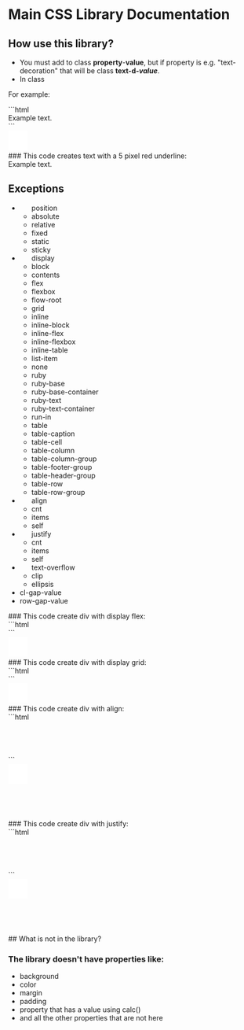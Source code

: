 # Main CSS Library Documentation

## How use this library?

- You must add to class **property**-**value**, but if property is e.g. "text-decoration" that will be class **text-d-_value_**.
- In class

For example:

<div class="html-code">
```html
<div class="text-d-underline text-d-red text-d-2px">Example text.</div>
```
<div class="copy grid-cl-3-4">
    <img src="./copy.svg" alt="copy icon">
</div>
</div>
### This code creates text with a 5 pixel red underline:
<div class="example" translate="no">
    <div class="text-d-underline text-d-red text-d-2px">Example text.</div>
</div>

## Exceptions

<ul translate="no">
    <li>
        <ul>position
            <li>absolute</li>
            <li>relative</li>
            <li>fixed</li>
            <li>static</li>
            <li>sticky</li>
        </ul>
    </li>
    <li>
        <ul>display
            <li>block</li>
            <li>contents</li>
            <li>flex</li>
            <li>flexbox</li>
            <li>flow-root</li>
            <li>grid</li>
            <li>inline</li>
            <li>inline-block</li>
            <li>inline-flex</li>
            <li>inline-flexbox</li>
            <li>inline-table</li>
            <li>list-item</li>
            <li>none</li>
            <li>ruby</li>
            <li>ruby-base</li>
            <li>ruby-base-container</li>
            <li>ruby-text</li>
            <li>ruby-text-container</li>
            <li>run-in</li>
            <li>table</li>
            <li>table-caption</li>
            <li>table-cell</li>
            <li>table-column</li>
            <li>table-column-group</li>
            <li>table-footer-group</li>
            <li>table-header-group</li>
            <li>table-row</li>
            <li>table-row-group</li>
        </ul>
    </li>
    <li>
        <ul>align
            <li>cnt</li>
            <li>items</li>
            <li>self</li>
        </ul>
    </li>
    <li>
        <ul>justify
            <li>cnt</li>
            <li>items</li>
            <li>self</li>
        </ul>
    </li>    
    <li>
        <ul>text-overflow
            <li>clip</li>
            <li>ellipsis</li>
        </ul>
    </li>    
    <li>cl-gap-value</li>
    <li>row-gap-value</li>
</ul>
### This code create div with display flex:

<div class="html-code">
```html

<!-- div with display flex -->

<div class="flex">
    <div class="red"></div>
    <div class="blue"></div>
</div>
```
<div class="copy grid-cl-3-4">
    <img src="./copy.svg" alt="copy icon">
</div>
</div>

<div class="example" translate="no">
    <div class="flex">
        <div class="red"></div>
        <div class="blue"></div>
    </div>
</div>
### This code create div with display grid:
<div class="html-code">
```html
<!-- div with display grid -->

<div class="grid">
    <div class="red"></div>
    <div class="blue"></div>
</div>
```
<div class="copy grid-cl-3-4">
    <img src="./copy.svg" alt="copy icon">
</div>
</div>

<div class="example" translate="no">
    <div class="grid">
        <div class="red"></div>
        <div class="blue"></div>
    </div>
</div>
### This code create div with align:
<div class="html-code">
```html
<!-- div with align -->
<div class="grid red align-cnt-center" style="width:5em; height:5em;">
    <div class="blue" style="width:2em; height:2em;"></div>
</div>
```
<div class="copy grid-cl-3-4">
    <img src="./copy.svg" alt="copy icon">
</div>
</div>

<div class="example" translate="no">
    <div class="grid red align-cnt-center" style="width:5em; height:5em;">
        <div class="blue" style="width:2em; height:2em;"></div>
    </div>
</div>
### This code create div with justify:
<div class="html-code">
```html
<!-- div with justify -->

<div class="grid">
    <div class="grid red" style="width:5em; height:5em;">
        <div class="blue justify-self-center" style="width:2em; height:2em;"></div>
    </div>
</div>
```
<div class="copy grid-cl-3-4">
    <img src="./copy.svg" alt="copy icon">
</div>
</div>

<div class="example" translate="no">
    <div class="grid red" style="width:5em; height:5em;">
        <div class="blue justify-self-center" style="width:2em; height:2em;"></div>
    </div>
</div>
## What is not in the library?

### The library doesn't have properties like:

- background
- color
- margin
- padding
- property that has a value using calc()
- and all the other properties that are not here
